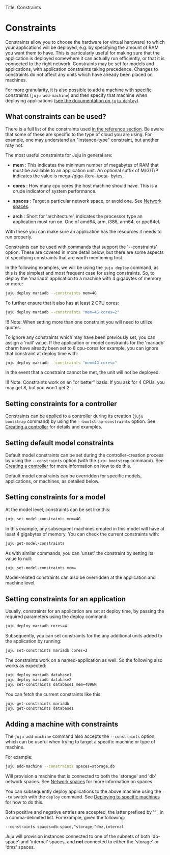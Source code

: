 Title: Constraints

# Constraints

Constraints allow you to choose the hardware (or virtual hardware)
to which your applications will be deployed, e.g. by specifying the amount of
RAM you want them to have. This is particularly useful for making sure that the
application is deployed somewhere it can actually run efficiently, or that it is
connected to the right network. Constraints may be set for models and
applications, with application constraints taking precedence. Changes to
constraints do not affect any units which have already been placed on machines.

For more granularity, it is also possible to add a machine with specific
constraints (`juju add-machine`) and then specify that machine when deploying
applications ([see the documentation on `juju deploy`](./charms-deploying.html)).

## What constraints can be used?

There is a full list of the constraints used
[in the reference section](reference-constraints.html). Be aware that some of
these are specific to the type of cloud you are using. For example, one may
understand an "instance-type" constraint, but another may not.

The most useful constraints for Juju in general are:

  - **mem** : This indicates the minimum number of megabytes of RAM that must
  be available to an application unit. An optional suffix of M/G/T/P indicates
  the value is mega-/giga-/tera-/peta- bytes.

  - **cores** :  How many cpu cores the host machine should have. This is a
  crude indicator of system performance.

  - **spaces** : Target a particular network space, or avoid one. See
  [Network spaces][network-spaces].

  - **arch** : Short for 'architecture', indicates the processor type an
  application must run on. One of amd64, arm, i386, arm64, or ppc64el.

With these you can make sure an application has the resources it needs to run
properly.

Constraints can be used with commands that support the '--constraints' option.
These are covered in more detail below, but there are some aspects of specifying
constraints that are worth mentioning first.

In the following examples, we will be using the `juju deploy` command, as this
is the simplest and most frequent case for using constraints. So, to deploy the
'mariadb' application to a machine with 4 gigabytes of memory or more:

```bash
juju deploy mariadb --constraints mem=4G
```

To further ensure that it also has at least 2 CPU cores:

```bash
juju deploy mariadb --constraints "mem=4G cores=2"
```

!!! Note:
    When setting more than one constraint you will need to utilize quotes.

To ignore any constraints which may have been previously set, you can assign a
'null' value. If the application or model constraints for the 'mariadb' charm
have already been set to 8 cpu-cores for example, you can ignore that constraint
at deploy time with:

```bash
juju deploy mariadb --constraints "mem=4G cores="
```

In the event that a constraint cannot be met, the unit will not be deployed.

!!! Note:
    Constraints work on an "or better" basis: If you ask for 4 CPUs, you
    may get 8, but you won't get 2.

## Setting constraints for a controller

Constraints can be applied to a controller during its creation
(`juju bootstrap` command) by using the `--bootstrap-constraints` option. See
[Creating a controller][controllers-creating] for details and examples.

## Setting default model constraints

Default model constraints can be set during the controller-creation process by
using the `--constraints` option (with the `juju bootstrap` command). See
[Creating a controller][controllers-creating] for more information on how to do
this.

Default model constraints can be overridden for specific models, applications,
or machines, as detailed below.

## Setting constraints for a model

At the model level, constraints can be set like this:

```bash
juju set-model-constraints mem=4G
```

In this example, any subsequent machines created in this model will have at
least 4 gigabytes of memory. You can check the current constraints with:

```bash
juju get-model-constraints
```

As with similar commands, you can 'unset' the constraint by setting its value
to null:

```bash
juju set-model-constraints mem=
```

Model-related constraints can also be overridden at the application and machine
level.

## Setting constraints for an application

Usually, constraints for an application are set at deploy time, by passing the
required parameters using the deploy command:

```bash
juju deploy mariadb cores=4
```

Subsequently, you can set constraints for the any additional units added to the
application by running:

```bash
juju set-constraints mariadb cores=2
```

The constraints work on a named-application as well. So the following also works
as expected:

```bash
juju deploy mariadb database1
juju deploy mariadb database2
juju set-constraints database1 mem=4096M
```

You can fetch the current constraints like this:

```bash
juju get-constraints mariadb
juju get-constraints database1
```

## Adding a machine with constraints

The `juju add-machine` command also accepts the `--constraints` option, which
can be useful when trying to target a specific machine or type of machine.

For example:

```bash
juju add-machine --constraints spaces=storage,db
```

Will provision a machine that is connected to both the 'storage' and 'db'
network spaces. See [Network spaces][network-spaces] for more information on
spaces.

You can subsequently deploy applications to the above machine using
the `--to` switch with the `deploy` command. See
[Deploying to specific machines][charms-deploying-to-option] for how to do
this.

Both positive and negative entries are accepted, the latter prefixed by '^', in
a comma-delimited list. For example, given the following:

```no-highlight
--constraints spaces=db-space,^storage,^dmz,internal
```

Juju will provision instances connected to one of the subnets of both
'db-space' and 'internal' spaces, and **not** connected to either the 'storage'
or 'dmz' spaces.


<!-- LINKS -->

[controllers-creating]: ./controllers-creating.html
[network-spaces]: ./network-spaces.html
[charms-deploying-to-option]: ./charms-deploying.html#deploying-to-specific-machines
